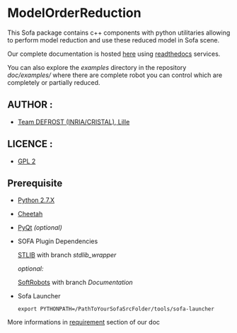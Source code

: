 # ModelOrderReduction

This Sofa package contains c++ components with python utilitaries allowing
to perform model reduction and use these reduced model in Sofa scene.

Our complete documentation is hosted [here](https://modelorderreduction.readthedocs.io/en/latest/index.html) using [readthedocs](https://readthedocs.org/) services.

You can also explore the *examples* directory in the repository *doc/examples/* where there are complete robot you can control which are completely or partially reduced.

## AUTHOR :

 - [Team DEFROST (INRIA/CRISTAL), Lille](https://team.inria.fr/defrost/)


## LICENCE :

 - [GPL 2](LICENSE)

## Prerequisite


- [Python 2.7.X](https://www.python.org/downloads/)


- [Cheetah](http://cheetahtemplate.org/)


- [PyQt](https://wiki.python.org/moin/PyQt) *(optional)*


- SOFA Plugin Dependencies


	[STLIB](https://github.com/SofaDefrost/STLIB) with branch *stdlib_wrapper*


	*optional:*

	[SoftRobots](https://github.com/SofaDefrost/SoftRobots) with branch *Documentation*


- Sofa Launcher

	```
	export PYTHONPATH=/PathToYourSofaSrcFolder/tools/sofa-launcher
	```

More informations in [requirement](https://modelorderreduction.readthedocs.io/en/latest/usage/install/requirement.html) section of our doc
